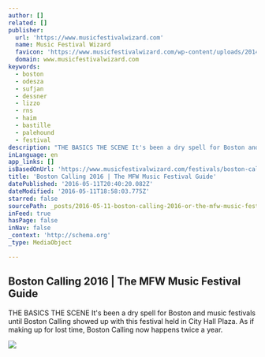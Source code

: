 ```yaml
---
author: []
related: []
publisher:
  url: 'https://www.musicfestivalwizard.com'
  name: Music Festival Wizard
  favicon: 'https://www.musicfestivalwizard.com/wp-content/uploads/2014/03/logo-favicon-3.png'
  domain: www.musicfestivalwizard.com
keywords:
  - boston
  - odesza
  - sufjan
  - dessner
  - lizzo
  - rns
  - haim
  - bastille
  - palehound
  - festival
description: "THE BASICS THE SCENE It's been a dry spell for Boston and music festivals until Boston Calling showed up with this festival held in City Hall Plaza. As if making up for lost time, Boston Calling now happens twice a year."
inLanguage: en
app_links: []
isBasedOnUrl: 'https://www.musicfestivalwizard.com/festivals/boston-calling-2016/'
title: 'Boston Calling 2016 | The MFW Music Festival Guide'
datePublished: '2016-05-11T20:40:20.082Z'
dateModified: '2016-05-11T18:58:03.775Z'
starred: false
sourcePath: _posts/2016-05-11-boston-calling-2016-or-the-mfw-music-festival-guide.md
inFeed: true
hasPage: false
inNav: false
_context: 'http://schema.org'
_type: MediaObject

---
```

<article style=""><h1>Boston Calling 2016 | The MFW Music Festival Guide</h1><p>THE BASICS THE SCENE It's been a dry spell for Boston and music festivals until Boston Calling showed up with this festival held in City Hall Plaza. As if making up for lost time, Boston Calling now happens twice a year.</p><img src="https://www.musicfestivalwizard.com/wp-content/uploads/2016/01/disclosure1-600x400.jpg" /></article>